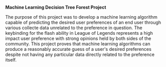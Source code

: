 **Machine Learning Decision Tree Forest Project**

The purpose of this project was to develop a machine learning algorithm capable of predicting the desired user preferences of an end user through various collecte data unrelated to the preference in question. The keybinding for the flash ability in League of Legends represents a high impact user preference with strong opinions held by both sides of the community. This project proves that machine learning algorithms can produce a reasonably accurate guess of a user's desired preferences despite not having any particular data directly related to the preference itself.
